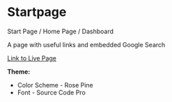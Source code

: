 # Startpage
Start Page / Home Page / Dashboard

A page with useful links and embedded Google Search

[Link to Live Page](https://gesty.dev/startpage)

**Theme:**
- Color Scheme - Rose Pine
- Font - Source Code Pro

<!-- 🛠️ TODO
  - color icons
  - userAgent info / logos
-->

